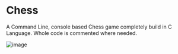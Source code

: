 # Chess
 A Command Line, console based Chess game completely build in C Language.
 Whole code is commented where needed.

 
![image](https://github.com/user-attachments/assets/89378426-cd4c-4229-acb2-b559eb77d4de)
